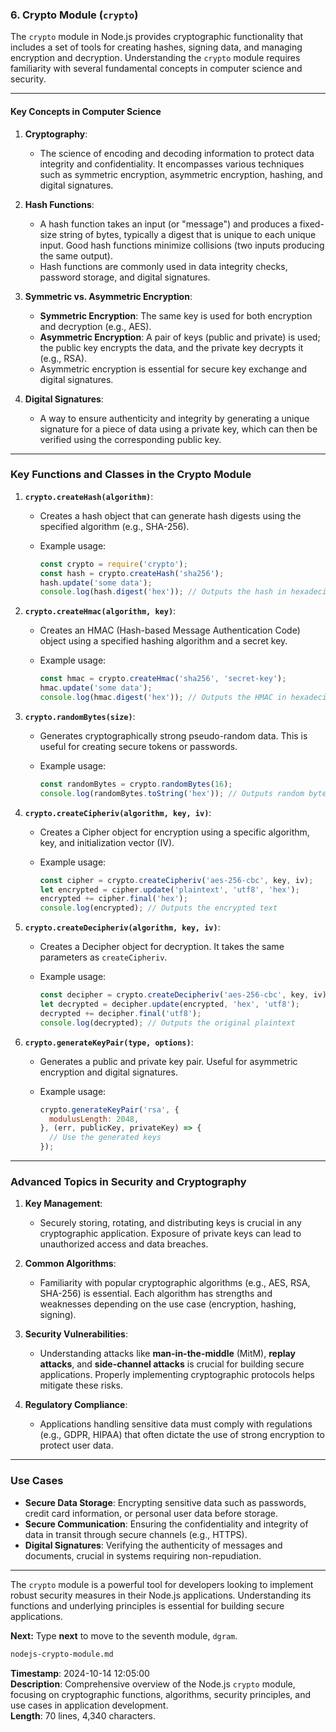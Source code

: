 ### 6. **Crypto Module** (`crypto`)

The `crypto` module in Node.js provides cryptographic functionality that includes a set of tools for creating hashes, signing data, and managing encryption and decryption. Understanding the `crypto` module requires familiarity with several fundamental concepts in computer science and security.

---

#### Key Concepts in Computer Science

1. **Cryptography**:
   - The science of encoding and decoding information to protect data integrity and confidentiality. It encompasses various techniques such as symmetric encryption, asymmetric encryption, hashing, and digital signatures.

2. **Hash Functions**:
   - A hash function takes an input (or "message") and produces a fixed-size string of bytes, typically a digest that is unique to each unique input. Good hash functions minimize collisions (two inputs producing the same output).
   - Hash functions are commonly used in data integrity checks, password storage, and digital signatures.

3. **Symmetric vs. Asymmetric Encryption**:
   - **Symmetric Encryption**: The same key is used for both encryption and decryption (e.g., AES).
   - **Asymmetric Encryption**: A pair of keys (public and private) is used; the public key encrypts the data, and the private key decrypts it (e.g., RSA).
   - Asymmetric encryption is essential for secure key exchange and digital signatures.

4. **Digital Signatures**:
   - A way to ensure authenticity and integrity by generating a unique signature for a piece of data using a private key, which can then be verified using the corresponding public key.

---

### **Key Functions and Classes in the Crypto Module**

1. **`crypto.createHash(algorithm)`**:
   - Creates a hash object that can generate hash digests using the specified algorithm (e.g., SHA-256).
   - Example usage:

     ```javascript
     const crypto = require('crypto');
     const hash = crypto.createHash('sha256');
     hash.update('some data');
     console.log(hash.digest('hex')); // Outputs the hash in hexadecimal format
     ```

2. **`crypto.createHmac(algorithm, key)`**:
   - Creates an HMAC (Hash-based Message Authentication Code) object using a specified hashing algorithm and a secret key.
   - Example usage:

     ```javascript
     const hmac = crypto.createHmac('sha256', 'secret-key');
     hmac.update('some data');
     console.log(hmac.digest('hex')); // Outputs the HMAC in hexadecimal format
     ```

3. **`crypto.randomBytes(size)`**:
   - Generates cryptographically strong pseudo-random data. This is useful for creating secure tokens or passwords.
   - Example usage:

     ```javascript
     const randomBytes = crypto.randomBytes(16);
     console.log(randomBytes.toString('hex')); // Outputs random bytes in hexadecimal
     ```

4. **`crypto.createCipheriv(algorithm, key, iv)`**:
   - Creates a Cipher object for encryption using a specific algorithm, key, and initialization vector (IV).
   - Example usage:

     ```javascript
     const cipher = crypto.createCipheriv('aes-256-cbc', key, iv);
     let encrypted = cipher.update('plaintext', 'utf8', 'hex');
     encrypted += cipher.final('hex');
     console.log(encrypted); // Outputs the encrypted text
     ```

5. **`crypto.createDecipheriv(algorithm, key, iv)`**:
   - Creates a Decipher object for decryption. It takes the same parameters as `createCipheriv`.
   - Example usage:

     ```javascript
     const decipher = crypto.createDecipheriv('aes-256-cbc', key, iv);
     let decrypted = decipher.update(encrypted, 'hex', 'utf8');
     decrypted += decipher.final('utf8');
     console.log(decrypted); // Outputs the original plaintext
     ```

6. **`crypto.generateKeyPair(type, options)`**:
   - Generates a public and private key pair. Useful for asymmetric encryption and digital signatures.
   - Example usage:

     ```javascript
     crypto.generateKeyPair('rsa', {
       modulusLength: 2048,
     }, (err, publicKey, privateKey) => {
       // Use the generated keys
     });
     ```

---

### **Advanced Topics in Security and Cryptography**

1. **Key Management**:
   - Securely storing, rotating, and distributing keys is crucial in any cryptographic application. Exposure of private keys can lead to unauthorized access and data breaches.

2. **Common Algorithms**:
   - Familiarity with popular cryptographic algorithms (e.g., AES, RSA, SHA-256) is essential. Each algorithm has strengths and weaknesses depending on the use case (encryption, hashing, signing).

3. **Security Vulnerabilities**:
   - Understanding attacks like **man-in-the-middle** (MitM), **replay attacks**, and **side-channel attacks** is crucial for building secure applications. Properly implementing cryptographic protocols helps mitigate these risks.

4. **Regulatory Compliance**:
   - Applications handling sensitive data must comply with regulations (e.g., GDPR, HIPAA) that often dictate the use of strong encryption to protect user data.

---

### **Use Cases**

- **Secure Data Storage**: Encrypting sensitive data such as passwords, credit card information, or personal user data before storage.
- **Secure Communication**: Ensuring the confidentiality and integrity of data in transit through secure channels (e.g., HTTPS).
- **Digital Signatures**: Verifying the authenticity of messages and documents, crucial in systems requiring non-repudiation.

---

The `crypto` module is a powerful tool for developers looking to implement robust security measures in their Node.js applications. Understanding its functions and underlying principles is essential for building secure applications.

**Next:** Type **next** to move to the seventh module, `dgram`.

```md
nodejs-crypto-module.md
```

**Timestamp**: 2024-10-14 12:05:00  
**Description**: Comprehensive overview of the Node.js `crypto` module, focusing on cryptographic functions, algorithms, security principles, and use cases in application development.  
**Length**: 70 lines, 4,340 characters.
